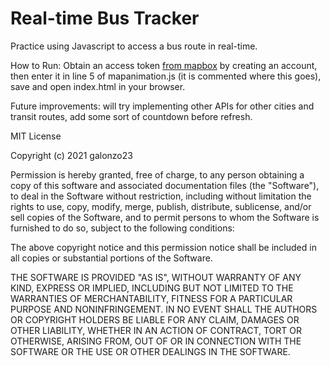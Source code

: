 # Real-time Bus Tracker
Practice using Javascript to access a bus route in real-time. 

How to Run: Obtain an access token [from mapbox](https://account.mapbox.com/) by creating an account, then enter it in line 5 of mapanimation.js (it is commented where this goes), save and open index.html in your browser.

Future improvements: will try implementing other APIs for other cities and transit routes, add some sort of countdown before refresh.

MIT License

Copyright (c) 2021 galonzo23

Permission is hereby granted, free of charge, to any person obtaining a copy
of this software and associated documentation files (the "Software"), to deal
in the Software without restriction, including without limitation the rights
to use, copy, modify, merge, publish, distribute, sublicense, and/or sell
copies of the Software, and to permit persons to whom the Software is
furnished to do so, subject to the following conditions:

The above copyright notice and this permission notice shall be included in all
copies or substantial portions of the Software.

THE SOFTWARE IS PROVIDED "AS IS", WITHOUT WARRANTY OF ANY KIND, EXPRESS OR
IMPLIED, INCLUDING BUT NOT LIMITED TO THE WARRANTIES OF MERCHANTABILITY,
FITNESS FOR A PARTICULAR PURPOSE AND NONINFRINGEMENT. IN NO EVENT SHALL THE
AUTHORS OR COPYRIGHT HOLDERS BE LIABLE FOR ANY CLAIM, DAMAGES OR OTHER
LIABILITY, WHETHER IN AN ACTION OF CONTRACT, TORT OR OTHERWISE, ARISING FROM,
OUT OF OR IN CONNECTION WITH THE SOFTWARE OR THE USE OR OTHER DEALINGS IN THE
SOFTWARE.
